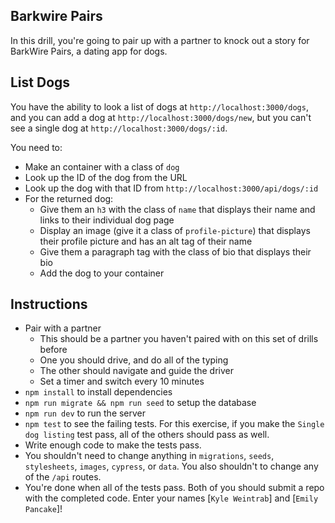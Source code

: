 ## Barkwire Pairs

In this drill, you're going to pair up with a partner to knock out a story for BarkWire Pairs, a dating app for dogs.

## List Dogs

You have the ability to look a list of dogs at `http://localhost:3000/dogs`, and you can add a dog at `http://localhost:3000/dogs/new`, but you can't see a single dog at `http://localhost:3000/dogs/:id`.

You need to:

* Make an container with a class of `dog`
* Look up the ID of the dog from the URL
* Look up the dog with that ID from `http://localhost:3000/api/dogs/:id`
* For the returned dog:
    * Give them an `h3` with the class of `name` that displays their name and links to their individual dog page
    * Display an image (give it a class of `profile-picture`) that displays their profile picture and has an alt tag of their name
    * Give them a paragraph tag with the class of bio that displays their bio
    * Add the dog to your container

## Instructions

* Pair with a partner
    * This should be a partner you haven't paired with on this set of drills before
    * One you should drive, and do all of the typing
    * The other should navigate and guide the driver
    * Set a timer and switch every 10 minutes
* `npm install` to install dependencies
* `npm run migrate && npm run seed` to setup the database
* `npm run dev` to run the server
* `npm test` to see the failing tests. For this exercise, if you make the `Single dog listing` test pass, all of the others should pass as well.
* Write enough code to make the tests pass.
* You shouldn't need to change anything in `migrations`, `seeds`, `stylesheets`, `images`, `cypress`, or `data`. You also shouldn't to change any of the `/api` routes.
* You're done when all of the tests pass. Both of you should submit a repo with the completed code. Enter your names [`Kyle Weintrab`] and [`Emily Pancake`]!
